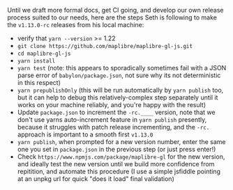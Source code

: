 Until we draft more formal docs, get CI going, and develop our own
release process suited to our needs, here are the steps Seth
is following to make the `v1.13.0-rc` releases from his local machine:

- verify that `yarn --version` >= 1.22
- `git clone https://github.com/maplibre/maplibre-gl-js.git`
- `cd maplibre-gl-js`
- `yarn install`
- `yarn test` (note: this appears to sporadically sometimes fail with a JSON parse error of `babylon/package.json`, not sure why its not deterministic in this respect)
- `yarn prepublishOnly` (this will be run automatically by `yarn publish` too, but it can help to debug this relatively-complex step separately until it works on your machine reliably, and you're happy with the result)
- Update `package.json` to increment the `-rc.____` version, note that we don't use yarns auto-increment feature in `yarn publish` presently, because it struggles with patch release incrementing, and the `-rc.` approach is important to a smooth first `v1.13.0`
- `yarn publish`, when prompted for a new version number, enter the same one you set in `package.json` in the previous step (or just press enter!)
- Check `https://www.npmjs.com/package/maplibre-gl` for the new version, and ideally test the new version until we build more confidence from repitition, and automate this procedure (I use a simple jsfiddle pointing at an unpkg url for quick "does it load" final validation)
